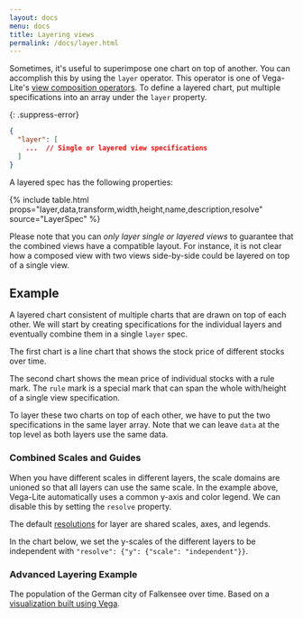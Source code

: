 ```yaml
---
layout: docs
menu: docs
title: Layering views
permalink: /docs/layer.html
---
```


Sometimes, it's useful to superimpose one chart on top of another. You can accomplish this by using the `layer` operator. This operator is one of Vega-Lite's [view composition operators](compositon.html). To define a layered chart, put multiple specifications into an array under the `layer` property.

{: .suppress-error}
```json
{
  "layer": [
    ...  // Single or layered view specifications
  ]
}
```

A layered spec has the following properties:

{% include table.html props="layer,data,transform,width,height,name,description,resolve" source="LayerSpec" %}

Please note that you can *only layer single or layered views* to guarantee that the combined views have a compatible layout. For instance, it is not clear how a composed view with two views side-by-side could be layered on top of a single view.

## Example

A layered chart consistent of multiple charts that are drawn on top of each other. We will start by creating specifications for the individual layers and eventually combine them in a single `layer` spec.

The first chart is a line chart that shows the stock price of different stocks over time.

<div class="vl-example" data-name="line_color"></div>

The second chart shows the mean price of individual stocks with a rule mark. The `rule` mark is a special mark that can span the whole with/height of a single view specification.

<div class="vl-example" data-name="rule_color_mean"></div>

To layer these two charts on top of each other, we have to put the two specifications in the same layer array. Note that we can leave `data` at the top level as both layers use the same data.

<div class="vl-example" data-name="layer_line_color_rule"></div>

### Combined Scales and Guides

When you have different scales in different layers, the scale domains are unioned so that all layers can use the same scale. In the example above, Vega-Lite automatically uses a common y-axis and color legend. We can disable this by setting the `resolve` property.

The default [resolutions](resolve.html) for layer are shared scales, axes, and legends.

In the chart below, we set the y-scales of the different layers to be independent with `"resolve": {"y": {"scale": "independent"}}`.

<div class="vl-example" data-name="layer_bar_dual_axis"></div>

### Advanced Layering Example

The population of the German city of Falkensee over time. Based on a [visualization built using Vega](https://vega.github.io/vega/examples/falkensee-population/).
<div class="vl-example" data-name="layered_falkensee">
